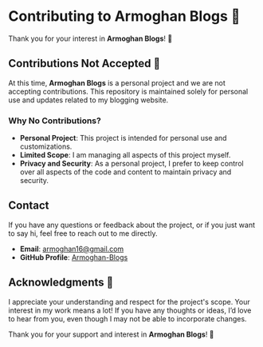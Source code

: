 # Contributing to Armoghan Blogs 🚀

Thank you for your interest in **Armoghan Blogs**! 🎉

## Contributions Not Accepted 🚫

At this time, **Armoghan Blogs** is a personal project and we are not accepting contributions. This repository is maintained solely for personal use and updates related to my blogging website.

### Why No Contributions?

- **Personal Project**: This project is intended for personal use and customizations.
- **Limited Scope**: I am managing all aspects of this project myself.
- **Privacy and Security**: As a personal project, I prefer to keep control over all aspects of the code and content to maintain privacy and security.

## Contact

If you have any questions or feedback about the project, or if you just want to say hi, feel free to reach out to me directly.

- **Email**: [armoghan16@gmail.com](mailto:armoghan16@gmail.com)
- **GitHub Profile**: [Armoghan-Blogs](https://github.com/Armoghan-Blogs)

## Acknowledgments 🙏

I appreciate your understanding and respect for the project's scope. Your interest in my work means a lot! If you have any thoughts or ideas, I’d love to hear from you, even though I may not be able to incorporate changes.

Thank you for your support and interest in **Armoghan Blogs**! 🚀